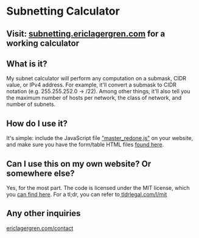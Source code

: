 <h1>Subnetting Calculator</h1>
<h2>Visit: <a href="http://subnetting.ericlagergren.com">subnetting.ericlagergren.com</a> for a working calculator</h2>
<h2>What is it?</h2>
<p>My subnet calculator will perform any computation on a submask, CIDR value, or IPv4 address. For example, it'll convert a submask to CIDR notation (e.g. 255.255.252.0 -> /22). Among other things, it'll also tell you the maximum number of hosts per network, the class of network, and number of subnets.<p>
<h2>How do I use it?</h2>
<p>It's simple: include the JavaScript file <a href="http://subnetting.ericlagergren.com/src/js/master_redone.js">"master_redone.js"</a> on your website, and make sure you have the form/table HTML files <a href="http://subnetting.ericlagergren.com/src/html/html.html">found here</a>.</p>
<h2>Can I use this on my own website? Or somewhere else?</h2>
<p>Yes, for the most part. The code is licensed under the MIT license, which you <a href="/license.txt">can find here</a>. For a tl;dr, you can refer to<a href="https://tldrlegal.com/license/mit-license"> tldrlegal.com/l/mit</a></p>

<h2>Any other inquiries</h2>
<p><a href="http://www.ericlagergren.com/contact">ericlagergren.com/contact</a></p>
